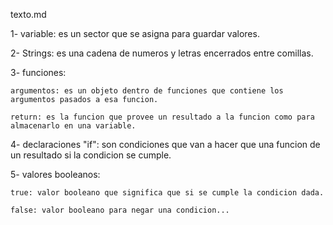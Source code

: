 texto.md

1- variable: es un sector que se asigna para guardar valores.

2- Strings: es una cadena de numeros y letras encerrados entre comillas.

3- funciones: 

	argumentos: es un objeto dentro de funciones que contiene los argumentos pasados a esa funcion.

	return: es la funcion que provee un resultado a la funcion como para almacenarlo en una variable.


4- declaraciones "if": son condiciones que van a hacer que una funcion de un resultado si la condicion se cumple.

5- valores booleanos:

	true: valor booleano que significa que si se cumple la condicion dada.

	false: valor booleano para negar una condicion... 

